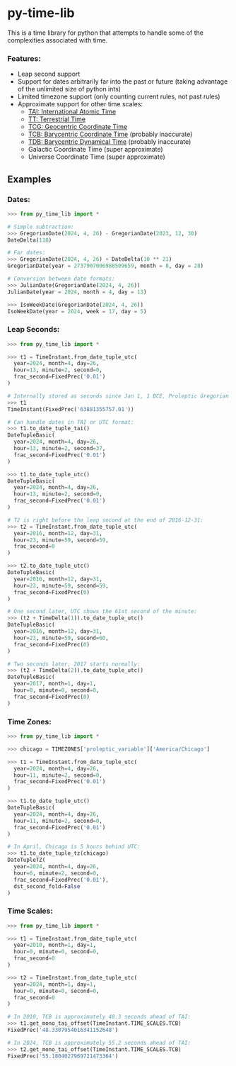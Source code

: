 # py-time-lib

This is a time library for python that attempts to handle some of the complexities associated with time.

### Features:
- Leap second support
- Support for dates arbitrarily far into the past or future (taking advantage of the unlimited size of python ints)
- Limited timezone support (only counting current rules, not past rules)
- Approximate support for other time scales:
  - [TAI: International Atomic Time](https://en.wikipedia.org/wiki/International_Atomic_Time)
  - [TT: Terrestrial Time](https://en.wikipedia.org/wiki/Terrestrial_Time)
  - [TCG: Geocentric Coordinate Time](https://en.wikipedia.org/wiki/Geocentric_Coordinate_Time)
  - [TCB: Barycentric Coordinate Time](https://en.wikipedia.org/wiki/Barycentric_Coordinate_Time) (probably inaccurate)
  - [TDB: Barycentric Dynamical Time](https://en.wikipedia.org/wiki/Barycentric_Dynamical_Time) (probably inaccurate)
  - Galactic Coordinate Time (super approximate)
  - Universe Coordinate Time (super approximate)

## Examples

### Dates:

```python
>>> from py_time_lib import *

# Simple subtraction:
>>> GregorianDate(2024, 4, 26) - GregorianDate(2023, 12, 30)
DateDelta(118)

# Far dates:
>>> GregorianDate(2024, 4, 26) + DateDelta(10 ** 21)
GregorianDate(year = 2737907006988509659, month = 8, day = 28)

# Conversion between date formats:
>>> JulianDate(GregorianDate(2024, 4, 26))
JulianDate(year = 2024, month = 4, day = 13)

>>> IsoWeekDate(GregorianDate(2024, 4, 26))
IsoWeekDate(year = 2024, week = 17, day = 5)
```

### Leap Seconds:

```python
>>> from py_time_lib import *

>>> t1 = TimeInstant.from_date_tuple_utc(
  year=2024, month=4, day=26,
  hour=13, minute=2, second=0,
  frac_second=FixedPrec('0.01')
)

# Internally stored as seconds since Jan 1, 1 BCE, Proleptic Gregorian Calendar:
>>> t1
TimeInstant(FixedPrec('63881355757.01'))

# Can handle dates in TAI or UTC format:
>>> t1.to_date_tuple_tai()
DateTupleBasic(
  year=2024, month=4, day=26,
  hour=13, minute=2, second=37,
  frac_second=FixedPrec('0.01')
)

>>> t1.to_date_tuple_utc()
DateTupleBasic(
  year=2024, month=4, day=26,
  hour=13, minute=2, second=0,
  frac_second=FixedPrec('0.01')
)

# T2 is right before the leap second at the end of 2016-12-31:
>>> t2 = TimeInstant.from_date_tuple_utc(
  year=2016, month=12, day=31,
  hour=23, minute=59, second=59,
  frac_second=0
)

>>> t2.to_date_tuple_utc()
DateTupleBasic(
  year=2016, month=12, day=31,
  hour=23, minute=59, second=59,
  frac_second=FixedPrec(0)
)

# One second later, UTC shows the 61st second of the minute:
>>> (t2 + TimeDelta(1)).to_date_tuple_utc()
DateTupleBasic(
  year=2016, month=12, day=31,
  hour=23, minute=59, second=60,
  frac_second=FixedPrec(0)
)

# Two seconds later, 2017 starts normally:
>>> (t2 + TimeDelta(2)).to_date_tuple_utc()
DateTupleBasic(
  year=2017, month=1, day=1,
  hour=0, minute=0, second=0,
  frac_second=FixedPrec(0)
)
```

### Time Zones:
```python
>>> from py_time_lib import *

>>> chicago = TIMEZONES['proleptic_variable']['America/Chicago']

>>> t1 = TimeInstant.from_date_tuple_utc(
  year=2024, month=4, day=26,
  hour=11, minute=2, second=0,
  frac_second=FixedPrec('0.01')
)

>>> t1.to_date_tuple_utc()
DateTupleBasic(
  year=2024, month=4, day=26,
  hour=11, minute=2, second=0,
  frac_second=FixedPrec('0.01')
)

# In April, Chicago is 5 hours behind UTC:
>>> t1.to_date_tuple_tz(chicago)
DateTupleTZ(
  year=2024, month=4, day=26,
  hour=6, minute=2, second=0,
  frac_second=FixedPrec('0.01'),
  dst_second_fold=False
)
```

### Time Scales:
```python
>>> from py_time_lib import *

>>> t1 = TimeInstant.from_date_tuple_utc(
  year=2010, month=1, day=1,
  hour=0, minute=0, second=0,
  frac_second=0
)

>>> t2 = TimeInstant.from_date_tuple_utc(
  year=2024, month=1, day=1,
  hour=0, minute=0, second=0,
  frac_second=0
)

# In 2010, TCB is approximately 48.3 seconds ahead of TAI:
>>> t1.get_mono_tai_offset(TimeInstant.TIME_SCALES.TCB)
FixedPrec('48.3307954016341152648')

# In 2024, TCB is approximately 55.2 seconds ahead of TAI:
>>> t2.get_mono_tai_offset(TimeInstant.TIME_SCALES.TCB)
FixedPrec('55.1804027969721473364')
```
